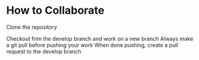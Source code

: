 # How to Collaborate

Clone the repository

Checkout frim the develop branch and work on a new branch
Always make a git pull before pushing your work
When done pushing,  create a pull request to the develop branch
